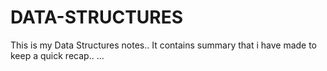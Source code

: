 # DATA-STRUCTURES
This is my Data Structures notes..
It contains summary that i have made to keep a quick recap..
...
